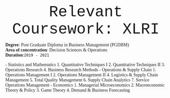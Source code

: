 <p align="center">
<font size="7"> <span style="font-family:Courier New;">Relevant Coursework: XLRI</span> </font><br/>
</p>

<span style="font-family:Garamond;">**Degree**: Post Graduate Diploma in Business Management (PGDBM)<br/>**Area of concentration**: Decision Sciences & Operations<br/>**Duration**:`2019 - 2021`<br/></span>


<span style="font-family:Garamond;">
- Statistics and Mathematics
  1. Quantitative Techniques I
  2. Quantitative Techniques II
  3. Operations Research
  4. Business Research Methods
</span>

<span style="font-family:Garamond;">
- Operations & Supply Chain
  1. Operations Management I
  2. Operations Management II
  4. Logistics & Supply Chain Management
  5. Total Quality Management
  6. Supply Chain Analytics
  7. Service Operations Management
</span>


<span style="font-family:Garamond;">
- Economics
  1. Managerial Microeconomics
  2. Macroeconomic Theory & Policy
  3. Game Theory
  4. Demand & Business Forecasting
</span>

